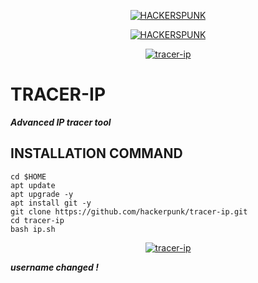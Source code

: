 <p align="center">
<a href="https://punkers.business.site"><img title="HACKERSPUNK" src="https://img.shields.io/badge/MADE%20IN-INDIA-SCRIPT?colorA=%23ff8100&colorB=%23017e40&colorC=%23ff0000&style=for-the-badge"></a>
</p>
</p>
<p align="center">
<a href="https://punkers.business.site"><img title="HACKERSPUNK" src="https://img.shields.io/badge/Network-Slutter-green?style=for-the-badge&logo=appveyor"></a>
</p>
<p align="center">
<a href="https://linktr.ee/H4CKERsPUNK"><img title="tracer-ip" src="https://github.com/Punker-Bhai/tracer-ip/blob/ac6b14e5183673afb9a1bc4693c87f2cad8a6b55/IMG_20210319_132901_408.jpg"></a>
</p>

# TRACER-IP
*****Advanced IP tracer tool*****
## INSTALLATION COMMAND
```
cd $HOME
apt update
apt upgrade -y
apt install git -y
git clone https://github.com/hackerpunk/tracer-ip.git
cd tracer-ip
bash ip.sh
```
<p align="center">
<a href="https://linktr.ee/H4CKERsPUNK"><img title="tracer-ip" src="https://github.com/Punker-Bhai/tracer-ip/blob/a602c79e6bba629cfb841c46fa0b94ea77d57de7/Screenshot_20210319-222430~2.png"></a>
</p>

*****username changed !*****
